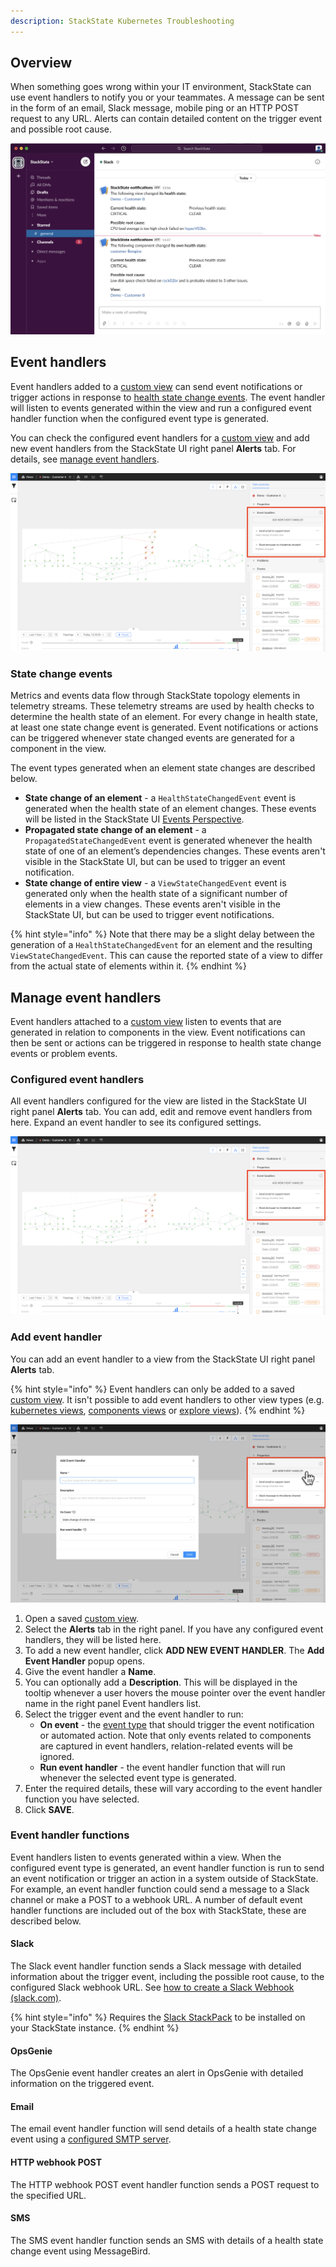 ```yaml
---
description: StackState Kubernetes Troubleshooting
---
```


## Overview

When something goes wrong within your IT environment, StackState can use event handlers to notify you or your teammates. A message can be sent in the form of an email, Slack message, mobile ping or an HTTP POST request to any URL. Alerts can contain detailed content on the trigger event and possible root cause. 

![StackState event notification in Slack with possible root cause information](../../.gitbook/assets/slack_alert.png)

## Event handlers

Event handlers added to a [custom view](../views/k8s-custom-views.md) can send event notifications or trigger actions in response to [health state change events](#state-change-events). The event handler will listen to events generated within the view and run a configured event handler function when the configured event type is generated.

You can check the configured event handlers for a [custom view](../views/k8s-custom-views.md) and add new event handlers from the StackState UI right panel **Alerts** tab. For details, see [manage event handlers](#manage-event-handlers).

![Event handlers](/.gitbook/assets/v51_configured_event_handlers.png)

### State change events

Metrics and events data flow through StackState topology elements in telemetry streams. These telemetry streams are used by health checks to determine the health state of an element. For every change in health state, at least one state change event is generated. Event notifications or actions can be triggered whenever state changed events are generated for a component in the view.

The event types generated when an element state changes are described below.

* **State change of an element** - a `HealthStateChangedEvent` event is generated when the health state of an element changes. These events will be listed in the StackState UI [Events Perspective](../views/k8s-events-perspective.md).
* **Propagated state change of an element** - a `PropagatedStateChangedEvent` event is generated whenever the health state of one of an element’s dependencies changes. These events aren't visible in the StackState UI, but can be used to trigger an event notification.
* **State change of entire view** - a `ViewStateChangedEvent` event is generated only when the health state of a significant number of elements in a view changes. These events aren't visible in the StackState UI, but can be used to trigger event notifications. 

{% hint style="info" %}
Note that there may be a slight delay between the generation of a `HealthStateChangedEvent` for an element and the resulting `ViewStateChangedEvent`. This can cause the reported state of a view to differ from the actual state of elements within it.
{% endhint %}

## Manage event handlers

Event handlers attached to a [custom view](../views/k8s-custom-views.md) listen to events that are generated in relation to components in the view. Event notifications can then be sent or actions can be triggered in response to health state change events or problem events.

### Configured event handlers

All event handlers configured for the view are listed in the StackState UI right panel **Alerts** tab. You can add, edit and remove event handlers from here. Expand an event handler to see its configured settings. 

![Event handlers](/.gitbook/assets/v51_configured_event_handlers.png)

### Add event handler

You can add an event handler to a view from the StackState UI right panel **Alerts** tab. 

{% hint style="info" %}
Event handlers can only be added to a saved [custom view](../views/k8s-custom-views.md). It isn't possible to add event handlers to other view types (e.g. [kubernetes views](../views/k8s-views.md), [components views](../views/k8s-component-views.md) or [explore views](../views/k8s-explore-views.md)).
{% endhint %}

![Add event handler](/.gitbook/assets/v51_add_event_handler.png)

1. Open a saved [custom view](../views/k8s-custom-views.md).
2. Select the **Alerts** tab in the right panel. If you have any configured event handlers, they will be listed here.
3. To add a new event handler, click **ADD NEW EVENT HANDLER**. The **Add Event Handler** popup opens.
4. Give the event handler a **Name**. 
5. You can optionally add a **Description**. This will be displayed in the tooltip whenever a user hovers the mouse pointer over the event handler name in the right panel Event handlers list.
6. Select the trigger event and the event handler to run:
   * **On event** - the [event type](#state-change-events) that should trigger the event notification or automated action. Note that only events related to components are captured in event handlers, relation-related events will be ignored.
   * **Run event handler** - the event handler function that will run whenever the selected event type is generated.
7. Enter the required details, these will vary according to the event handler function you have selected.
8. Click **SAVE**.

### Event handler functions

Event handlers listen to events generated within a view. When the configured event type is generated, an event handler function is run to send an event notification or trigger an action in a system outside of StackState. For example, an event handler function could send a message to a Slack channel or make a POST to a webhook URL. A number of default event handler functions are included out of the box with StackState, these are described below.

#### Slack

The Slack event handler function sends a Slack message with detailed information about the trigger event, including the possible root cause, to the configured Slack webhook URL. See [how to create a Slack Webhook \(slack.com\)](https://api.slack.com/messaging/webhooks). 

{% hint style="info" %}
Requires the [Slack StackPack](/stackpacks/integrations/slack.md) to be installed on your StackState instance.
{% endhint %}

#### OpsGenie

The OpsGenie event handler creates an alert in OpsGenie with detailed information on the triggered event.

#### Email

The email event handler function will send details of a health state change event using a [configured SMTP server](/configure/topology/configure-email-event-notifications.md).

#### HTTP webhook POST

The HTTP webhook POST event handler function sends a POST request to the specified URL. 

#### SMS

The SMS event handler function sends an SMS with details of a health state change event using MessageBird.

